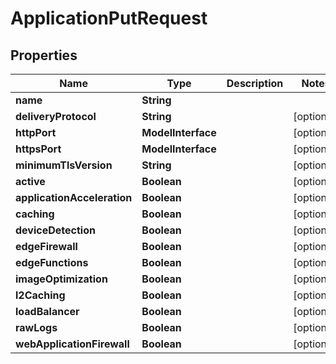 

# ApplicationPutRequest


## Properties

| Name | Type | Description | Notes |
|------------ | ------------- | ------------- | -------------|
|**name** | **String** |  |  |
|**deliveryProtocol** | **String** |  |  [optional] |
|**httpPort** | **ModelInterface** |  |  [optional] |
|**httpsPort** | **ModelInterface** |  |  [optional] |
|**minimumTlsVersion** | **String** |  |  [optional] |
|**active** | **Boolean** |  |  [optional] |
|**applicationAcceleration** | **Boolean** |  |  [optional] |
|**caching** | **Boolean** |  |  [optional] |
|**deviceDetection** | **Boolean** |  |  [optional] |
|**edgeFirewall** | **Boolean** |  |  [optional] |
|**edgeFunctions** | **Boolean** |  |  [optional] |
|**imageOptimization** | **Boolean** |  |  [optional] |
|**l2Caching** | **Boolean** |  |  [optional] |
|**loadBalancer** | **Boolean** |  |  [optional] |
|**rawLogs** | **Boolean** |  |  [optional] |
|**webApplicationFirewall** | **Boolean** |  |  [optional] |



